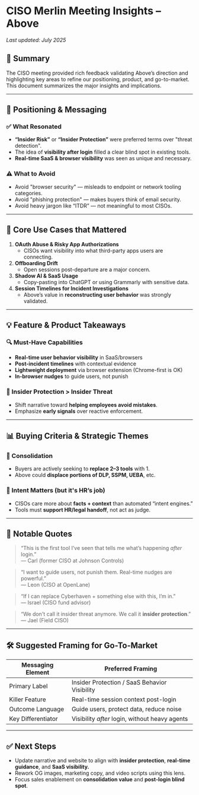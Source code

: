 # CISO Merlin Meeting Insights – Above

_Last updated: July 2025_

## 🔑 Summary

The CISO meeting provided rich feedback validating Above’s direction and highlighting key areas to refine our positioning, product, and go-to-market. This document summarizes the major insights and implications.

---

## 🧭 Positioning & Messaging

### ✅ What Resonated
- **“Insider Risk”** or **“Insider Protection”** were preferred terms over "threat detection".
- The idea of **visibility after login** filled a clear blind spot in existing tools.
- **Real-time SaaS & browser visibility** was seen as unique and necessary.

### ⚠️ What to Avoid
- Avoid "browser security" — misleads to endpoint or network tooling categories.
- Avoid "phishing protection" — makes buyers think of email security.
- Avoid heavy jargon like “ITDR” — not meaningful to most CISOs.

---

## 🎯 Core Use Cases that Mattered

1. **OAuth Abuse & Risky App Authorizations**
   - CISOs want visibility into what third-party apps users are connecting.
2. **Offboarding Drift**
   - Open sessions post-departure are a major concern.
3. **Shadow AI & SaaS Usage**
   - Copy-pasting into ChatGPT or using Grammarly with sensitive data.
4. **Session Timelines for Incident Investigations**
   - Above’s value in **reconstructing user behavior** was strongly validated.

---

## 💡 Feature & Product Takeaways

### 🔍 Must-Have Capabilities
- **Real-time user behavior visibility** in SaaS/browsers
- **Post-incident timelines** with contextual evidence
- **Lightweight deployment** via browser extension (Chrome-first is OK)
- **In-browser nudges** to guide users, not punish

### 🤝 Insider Protection > Insider Threat
- Shift narrative toward **helping employees avoid mistakes**.
- Emphasize **early signals** over reactive enforcement.

---

## 📊 Buying Criteria & Strategic Themes

### 🔄 Consolidation
- Buyers are actively seeking to **replace 2–3 tools** with 1.
- Above could **displace portions of DLP, SSPM, UEBA**, etc.

### 🧠 Intent Matters (but it's HR’s job)
- CISOs care more about **facts + context** than automated “intent engines.”
- Tools must **support HR/legal handoff**, not act as judge.

---

## 💬 Notable Quotes

> “This is the first tool I’ve seen that tells me what’s happening *after* login.”  
> — Carl (former CISO at Johnson Controls)

> “I want to guide users, not punish them. Real-time nudges are powerful.”  
> — Leon (CISO at OpenLane)

> “If I can replace Cyberhaven + something else with this, I’m in.”  
> — Israel (CISO fund advisor)

> “We don't call it insider threat anymore. We call it **insider protection**.”  
> — Jael (Field CISO)

---

## 🛠 Suggested Framing for Go-To-Market

| Messaging Element        | Preferred Framing                            |
|--------------------------|----------------------------------------------|
| Primary Label            | Insider Protection / SaaS Behavior Visibility|
| Killer Feature           | Real-time session context post-login         |
| Outcome Language         | Guide users, protect data, reduce noise      |
| Key Differentiator       | Visibility *after* login, without heavy agents|

---

## ✅ Next Steps

- Update narrative and website to align with **insider protection**, **real-time guidance**, and **SaaS visibility.**
- Rework OG images, marketing copy, and video scripts using this lens.
- Focus sales enablement on **consolidation value** and **post-login blind spot**.

